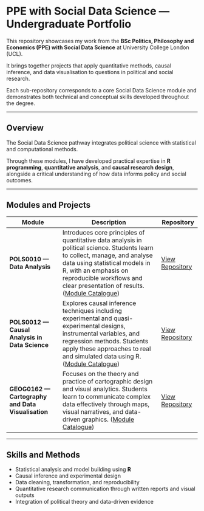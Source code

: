 # PPE with Social Data Science — Undergraduate Portfolio

This repository showcases my work from the **BSc Politics, Philosophy and Economics (PPE) with Social Data Science** at University College London (UCL).  

It brings together projects that apply quantitative methods, causal inference, and data visualisation to questions in political and social research.

Each sub-repository corresponds to a core Social Data Science module and demonstrates both technical and conceptual skills developed throughout the degree.

---

## Overview

The Social Data Science pathway integrates political science with statistical and computational methods.  

Through these modules, I have developed practical expertise in **R programming**, **quantitative analysis**, and **causal research design**, alongside a critical understanding of how data informs policy and social outcomes.

---

## Modules and Projects

| Module | Description | Repository |
|---------|--------------|------------|
| **POLS0010 — Data Analysis** | Introduces core principles of quantitative data analysis in political science. Students learn to collect, manage, and analyse data using statistical models in R, with an emphasis on reproducible workflows and clear presentation of results. ([Module Catalogue](https://www.ucl.ac.uk/module-catalogue/modules/data-analysis-POLS0010)) | [View Repository](/pols0010-data-analysis) |
| **POLS0012 — Causal Analysis in Data Science** | Explores causal inference techniques including experimental and quasi-experimental designs, instrumental variables, and regression methods. Students apply these approaches to real and simulated data using R. ([Module Catalogue](https://www.ucl.ac.uk/module-catalogue/modules/causal-analysis-in-data-science-POLS0012)) | [View Repository](/pols0012-causal-analysis) |
| **GEOG0162 — Cartography and Data Visualisation** | Focuses on the theory and practice of cartographic design and visual analytics. Students learn to communicate complex data effectively through maps, visual narratives, and data-driven graphics. ([Module Catalogue](https://www.ucl.ac.uk/module-catalogue/modules/cartography-and-data-visualisation-GEOG0162)) | [View Repository](/geog0162-catography-data-viz) |

---

## Skills and Methods

- Statistical analysis and model building using **R**  
- Causal inference and experimental design  
- Data cleaning, transformation, and reproducibility  
- Quantitative research communication through written reports and visual outputs  
- Integration of political theory and data-driven evidence
